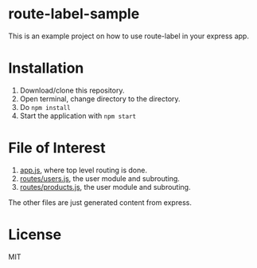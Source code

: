 # route-label-sample
This is an example project on how to use route-label in your express app.

# Installation

1. Download/clone this repository.
2. Open terminal, change directory to the directory.
3. Do `npm install`
4. Start the application with `npm start`

# File of Interest

1. [app.js](https://github.com/cermati/route-label-sample/blob/master/app.js), where top level routing is done.
2. [routes/users.js](https://github.com/cermati/route-label-sample/blob/master/routes/users.js), the user module and subrouting.
3. [routes/products.js](https://github.com/cermati/route-label-sample/blob/master/routes/products.js), the user module and subrouting.

The other files are just generated content from express.

# License

MIT

